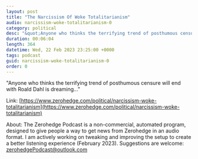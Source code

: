 ```yaml
---
layout: post
title: "The Narcissism Of Woke Totalitarianism"
audio: narcissism-woke-totalitarianism-0
category: political
desc: "&quot;Anyone who thinks the terrifying trend of posthumous censure will end with Roald Dahl is dreaming...&quot;"
duration: 00:06:04
length: 364
datetime: Wed, 22 Feb 2023 23:25:00 +0000
tags: podcast
guid: narcissism-woke-totalitarianism-0
order: 0
---
```

&quot;Anyone who thinks the terrifying trend of posthumous censure will end with Roald Dahl is dreaming...&quot;

Link: [https://www.zerohedge.com/political/narcissism-woke-totalitarianism](https://www.zerohedge.com/political/narcissism-woke-totalitarianism)

About: The Zerohedge Podcast is a non-commercial, automated program, designed to give people a way to get news from Zerohedge in an audio format.  I am actively working on tweaking and improving the setup to create a better listening experience (February 2023).  Suggestions are welcome: [zerohedgePodcast@outlook.com](mailto:zerohedgePodcast@outlook.com)